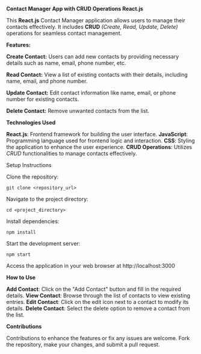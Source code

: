 
**Contact Manager App with CRUD Operations React.js**

This **React.js** Contact Manager application allows users to manage their contacts effectively. It includes **CRUD** _(Create, Read, Update, Delete)_ operations for seamless contact management.

**Features:**

**Create Contact:** Users can add new contacts by providing necessary details such as name, email, phone number, etc.

**Read Contact:** View a list of existing contacts with their details, including name, email, and phone number.

**Update Contact:** Edit contact information like name, email, or phone number for existing contacts.

**Delete Contact:** Remove unwanted contacts from the list.

**Technologies Used**

**React.js**: Frontend framework for building the user interface.
**JavaScript**: Programming language used for frontend logic and interaction.
**CSS**: Styling the application to enhance the user experience.
**CRUD Operations**: Utilizes _CRUD_ functionalities to manage contacts effectively.

Setup Instructions

Clone the repository: 

    git clone <repository_url>

Navigate to the project directory: 

    cd <project_directory>

Install dependencies: 

    npm install

Start the development server: 

    npm start

Access the application in your web browser at http://localhost:3000

**How to Use**

**Add Contact**: Click on the "Add Contact" button and fill in the required details.
**View Contact**: Browse through the list of contacts to view existing entries.
**Edit Contact**: Click on the edit icon next to a contact to modify its details.
**Delete Contact**: Select the delete option to remove a contact from the list.

**Contributions**

Contributions to enhance the features or fix any issues are welcome. Fork the repository, make your changes, and submit a pull request.
